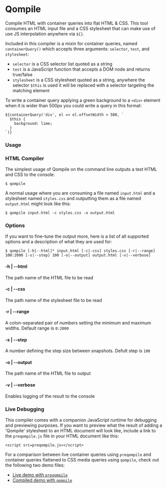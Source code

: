 # Qompile

Compile HTML with container queries into flat HTML & CSS. This tool consumes an HTML input file and a CSS stylesheet that can make use of use JS interpolation anywhere via `${}`.

Included in this compiler is a mixin for container queries, named `containerQuery()` which accepts three arguments: `selector`, `test`, and `stylesheet`:

- `selector` is a CSS selector list quoted as a string
- `test` is a JavaScript function that accepts a DOM node and returns true/false
- `stylesheet` is a CSS stylesheet quoted as a string, anywhere the selector `$this` is used it will be replaced with a selector targeting the matching element

To write a container query applying a green background to a `<div>` element when it is wider than 500px you could write a query in this format:

```
${containerQuery('div', el => el.offsetWidth > 500, `
  $this {
    background: lime;
  }
`)}
```

### Usage

### HTML Compiler

The simplest usage of Qompile on the command line outputs a test HTML and CSS to the console:

```
$ qompile
```

A normal usage where you are consuming a file named `input.html` and a stylesheet named `styles.css` and outputting them as a file named `output.html` might look like this:

```
$ qompile input.html -c styles.css -o output.html
```

### Options

If you want to fine-tune the output more, here is a list of all supported options and a description of what they are used for:

```
$ qompile [-h|--html]* input.html [-c|-css] styles.css [-r|--range] 100:2000 [-s|--step] 100 [-o|--output] output.html [-v|--verbose]
```

#### -h | --html

The path name of the HTML file to be read

#### -c | --css

The path name of the stylesheet file to be read

#### -r | --range

A colon-separated pair of numbers setting the minimum and maximum widths. Default range is `0:2000`

#### -s | --step

A number defining the step size between snapshots. Defult step is `100`

#### -o | --output

The path name of the HTML file to output

#### -v | --verbose

Enables logging of the result to the console

### Live Debugging

This compiler comes with a companion JavaScript runtime for debugging and previewing purposes. If you want to preview what the result of adding a 'Qompile' stylesheet to an HTML document will look like, include a link to the `preqompile.js` file in your HTML document like this:

```
<script src=preqompile.js></script>
```

For a comparison between live container queries using `preqompile` and container queries flattened to CSS media queries using `qompile`, check out the following two demo files:

- [Live demo with `preqompile`](https://tomhodgins.github.io/qompile/test/widget-live.html)
- [Compiled demo with `qompile`](https://tomhodgins.github.io/qompile/test/widget-compiled.html)
